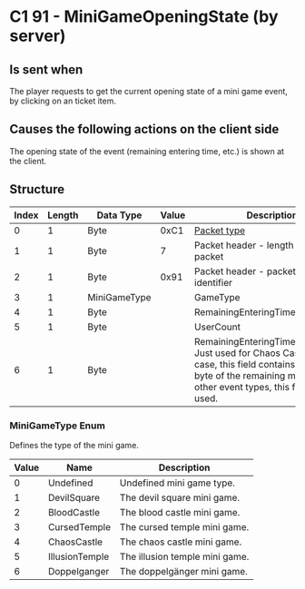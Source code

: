 # C1 91 - MiniGameOpeningState (by server)

## Is sent when

The player requests to get the current opening state of a mini game event, by clicking on an ticket item.

## Causes the following actions on the client side

The opening state of the event (remaining entering time, etc.) is shown at the client.

## Structure

| Index | Length | Data Type | Value | Description |
|-------|--------|-----------|-------|-------------|
| 0 | 1 |   Byte   | 0xC1  | [Packet type](PacketTypes.md) |
| 1 | 1 |    Byte   |   7   | Packet header - length of the packet |
| 2 | 1 |    Byte   | 0x91  | Packet header - packet type identifier |
| 3 | 1 | MiniGameType |  | GameType |
| 4 | 1 | Byte |  | RemainingEnteringTimeMinutes |
| 5 | 1 | Byte |  | UserCount |
| 6 | 1 | Byte |  | RemainingEnteringTimeMinutesLow; Just used for Chaos Castle. In this case, this field contains the lower byte of the remaining minutes. For other event types, this field is not used. |

### MiniGameType Enum

Defines the type of the mini game.

| Value | Name | Description |
|-------|------|-------------|
| 0 | Undefined | Undefined mini game type. |
| 1 | DevilSquare | The devil square mini game. |
| 2 | BloodCastle | The blood castle mini game. |
| 3 | CursedTemple | The cursed temple mini game. |
| 4 | ChaosCastle | The chaos castle mini game. |
| 5 | IllusionTemple | The illusion temple mini game. |
| 6 | Doppelganger | The doppelgänger mini game. |